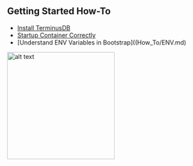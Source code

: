 ## Getting Started How-To

   - [Install TerminusDB](How_To/Install.md)
   - [Startup Container Correctly](How_To/start_container.md)
   - [Understand ENV Variables in Bootstrap]((How_To/ENV.md)


<img src="https://assets.terminusdb.com/images/1(1).png" alt="alt text" width="250" height="250">
